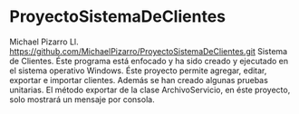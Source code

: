 # ProyectoSistemaDeClientes
Michael Pizarro Ll.
https://github.com/MichaelPizarro/ProyectoSistemaDeClientes.git
Sistema de Clientes.
Éste programa está enfocado y ha sido creado y ejecutado en el sistema operativo Windows.
Éste proyecto permite agregar, editar, exportar e importar clientes.
Además se han creado algunas pruebas unitarias.
El método exportar de la clase ArchivoServicio, en éste proyecto, solo mostrará un mensaje por consola.
